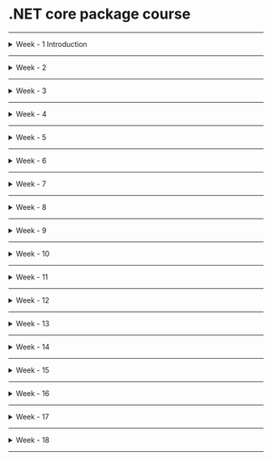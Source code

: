 # .NET core package course

---

<details>
  <summary> Week - 1 Introduction </summary>

## Section 1

- **C# .net :** is a programming language which is used to write coding part for the application development
- **ASP.net core :** Active Server Page -- web technology or server side technology design the websites or webpages
  - Client server architecture
- **Basic UI Technologies :** HTML + CSS + JavaScript + JQuery + Bootstrap
- **SQL server :** Relational database management system
  - Storage area
- **Asp.net core MVC :** Model View Controller architecture design pattern
  - Model (database layer)
  - View (Presentation layer)
  - Controller (Server)
  - Split the code - Single Responsibility
- **Asp.net core Web API :** is a framework for building RESTful application.
- **Ado.net :** Active X data object
  - Native driver software communicates frontend (asp.net) and backend

## Section - 2

- What is .net?
  - **n**etwork **e**nabled **t**echnology - net
  - .net is a framework tool which supports around 60+ programming languages.
  - first version 2002
- What is .net framework?
  - .net framework is a collection of class libraries.
  - class libraries is a collection of predefined classes.
- .net core vs .net framework
  - After 2016, .net core was released and can be run on any OS.
  - Therefore .net core is platform independent
  - .net can be used to build different types of application
    - Standalone application (Desktop application)
      - console app
      - windows forms application (GUI) e.g. Notepad
      - windows presentation foundation (WPF)
      - windows services
    - **Distributed application or online application**
      - web applications
      - MVC applications
      - Web services
      - **web API**
      - business applications
      - network based app
      - gaming application
      - Window communication foundation (WCF)
- [Download Visual Studio](https://visualstudio.microsoft.com/downloads/)
- [Download SQL Server 2019](https://www.microsoft.com/en-au/sql-server/sql-server-downloads?SilentAuth=1&wa=wsignin1.0)
- [SSMS SQL Server - Download SQL Server Management Studio](https://docs.microsoft.com/en-us/sql/ssms/download-sql-server-management-studio-ssms?view=sql-server-ver16)
  - After downloading, add server name. It could be localhost
  - Check for Azure Data Studio, in server name, add dot .

## Section - 3

- Code execution Process

  - source code -> langauge compiler -> After successful compilation, it will be converted into byte code -> OS
  - First compilation
    - Source code will be converted into MSIL code with the help of language compiler.
    - By the end of this first compilation, the code is still in english.
  - Second compilation
    - Just In Time compiler converts Microsoft Intermediate language (MSIL) or Common Intermediate langauge into native machine code with the help of CLR (common language runtime)

  <img src="img/compilation.jpg" width = 600>

## Section - 4

- .net components:
  - Base class libraries : write
  - CLR - common language runtime : run
- Base class libraries
  - They are building blocks of .net
  - They are similar to header files in C & C++
  - They are also called as namespaces
  - BCL or Framework class library (FCL) : They are in two forms:
    - .exe - executable file that can be run directly. It has entry point , i.e., static void Main()
    - dll - dynamic link library - supportive file , no entry point
      - This is for reusability
- Common language runtime : without this, you cannot run the code. CLR provides a runtime environment to run the program. The sub-components are :
  - CLS - common language specification : write in one programming language and execute in another programming langauge (e.g. C# -> )
  - CTS - common type system or datatype system
    - Value type -- int a = 10; compile time -- stack
    - Reference type -- int b = a; runtime ---- heap
  - GC - garbage collector
    - Provides automatic memory management , allocate and de-allocate memory
    - Can be divided into three generations:
      - generation 0 - newly created objects must be stored in gen 0 (Garbage collector rule). Idled objects are flushed out to the gen 1.
      - generation 1 - if there is no more space in the gen 0 and want to create new object, there is where collection means method comes in.
      - generation 2
      - memory space are gen 0 < gen 2 < gen 3 . Therefore, gen 3 has largest memory
      - When all gens are full, automatically, memory will be expanded.
    - It also have Optimised engine. It performs a mechanism called collection means method to find out objects are useful or not.
    - It divides objects into two categories :
      - Objects in use
      - Idled objects (Garbage) - should be destoryed. Automatic memory management
      - Destructor
    - ## <img src="img/gc_collector.jpg" width = 600>
  - JIT - Just in time compiler
    - Used to compile MSL code into native code
- C# .net
  - sharp - musical note
  - C# net = c++, VB6.0 + Java + additional features
  - functional oriented
  - object oriented
  - Case sensitive

## Section - 5

- Console app - Stand alone or desktop application 
- CUI - command user interface 
- In console app, console is a predefined class which is used to work with input and output 
  - console class present in system namespace 
  - system namespace is a library 
- Methods of console class 
  - Output methods
    - Write() - is used to display output statements within the same line.
    - WriteLine() - display output statements line by line 
  - Input methods
    - Read() - read user input - character by character - ASCII values - therefore, return type is int.
    - ReadLine() - read user input - read all characters at once. Therefore, return type is string.
- How to accept string value at runtime 
- Type casting 
  - value you accept at runtime is string data type. Therefore, you need to typecast it 
  - Convert from string to integer : two methods
    - convert.ToInt();
    - int.Parse(); => null to int convertion will raise an error - System.ArgumentNullException: 'Value cannot be null.
Parameter name: String'
  - How about float?

      ```
            Console.WriteLine(Convert.ToInt32(s));
            Console.WriteLine(Convert.ToInt64(s));
            Console.WriteLine(Convert.ToInt16(s));
      ```
    -

## Section - 6

## Section - 7



  </details>

---

<details>
  <summary> Week - 2 </summary>
  ## Section - 1

## Section - 2

## Section - 3

## Section - 4

## Section - 5

## Section - 6

</details>

---

<details>
  <summary> Week - 3 </summary>

## Section - 1

## Section - 2

## Section - 3

## Section - 4

## Section - 5

## Section - 6

</details>

---

<details>
  <summary> Week - 4 </summary>

## Section - 1

## Section - 2

## Section - 3

## Section - 4

## Section - 5

## Section - 6

</details>

---

<details>
  <summary> Week - 5 </summary>

## Section - 1

## Section - 2

## Section - 3

## Section - 4

## Section - 5

## Section - 6

</details>

---

<details>
  <summary> Week - 6 </summary>

## Section - 1

## Section - 2

## Section - 3

## Section - 4

## Section - 5

## Section - 6

</details>

---

<details>
  <summary> Week - 7 </summary>

## Section - 1

## Section - 2

## Section - 3

## Section - 4

## Section - 5

## Section - 6

</details>

---

<details>
  <summary> Week - 8 </summary>

## Section - 1

## Section - 2

## Section - 3

## Section - 4

## Section - 5

## Section - 6

</details>

---

<details>
  <summary> Week - 9 </summary>

## Section - 1

## Section - 2

## Section - 3

## Section - 4

## Section - 5

## Section - 6

</details>

---

<details>
  <summary> Week - 10 </summary>

## Section - 1

## Section - 2

## Section - 3

## Section - 4

## Section - 5

## Section - 6

</details>

---

<details>
  <summary> Week - 11 </summary>

## Section - 1

## Section - 2

## Section - 3

## Section - 4

## Section - 5

## Section - 6

</details>

---

<details>
  <summary> Week - 12 </summary>

## Section - 1

## Section - 2

## Section - 3

## Section - 4

## Section - 5

## Section - 6

</details>

---

<details>
  <summary> Week - 13 </summary>

## Section - 1

## Section - 2

## Section - 3

## Section - 4

## Section - 5

## Section - 6

</details>

---

<details>
  <summary> Week - 14 </summary>

## Section - 1

## Section - 2

## Section - 3

## Section - 4

## Section - 5

## Section - 6

</details>

---

<details>
  <summary> Week - 15 </summary>

## Section - 1

## Section - 2

## Section - 3

## Section - 4

## Section - 5

## Section - 6

</details>

---

<details>
  <summary> Week - 16 </summary>

## Section - 1

## Section - 2

## Section - 3

## Section - 4

## Section - 5

## Section - 6

</details>

---

<details>
  <summary> Week - 17 </summary>

## Section - 1

## Section - 2

## Section - 3

## Section - 4

## Section - 5

## Section - 6

</details>

---

<details>
  <summary> Week - 18 </summary>

## Section - 1

## Section - 2

## Section - 3

## Section - 4

## Section - 5

## Section - 6

</details>

---
